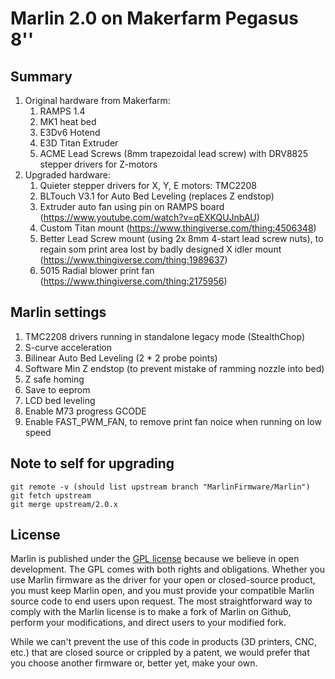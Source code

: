 # Marlin 2.0 on Makerfarm Pegasus 8''

## Summary
1. Original hardware from Makerfarm:
    1. RAMPS 1.4
    1. MK1 heat bed
    1. E3Dv6 Hotend
    1. E3D Titan Extruder
    1. ACME Lead Screws (8mm trapezoidal lead screw) with DRV8825 stepper drivers for Z-motors
1. Upgraded hardware:
    1. Quieter stepper drivers for X, Y, E motors: TMC2208
    1. BLTouch V3.1 for Auto Bed Leveling (replaces Z endstop)
    1. Extruder auto fan using pin on RAMPS board (https://www.youtube.com/watch?v=qEXKQUJnbAU)
    1. Custom Titan mount (https://www.thingiverse.com/thing:4506348)
    1. Better Lead Screw mount (using 2x 8mm 4-start lead screw nuts), to regain som print area lost by badly designed X idler mount (https://www.thingiverse.com/thing:1989637)
    1. 5015 Radial blower print fan (https://www.thingiverse.com/thing:2175956)
  
## Marlin settings
1. TMC2208 drivers running in standalone legacy mode (StealthChop)
1. S-curve acceleration
1. Bilinear Auto Bed Leveling (2 * 2 probe points)
1. Software Min Z endstop (to prevent mistake of ramming nozzle into bed)
1. Z safe homing
1. Save to eeprom
1. LCD bed leveling
1. Enable M73 progress GCODE
1. Enable FAST_PWM_FAN, to remove print fan noice when running on low speed

## Note to self for upgrading
```
git remote -v (should list upstream branch "MarlinFirmware/Marlin")
git fetch upstream
git merge upstream/2.0.x
```

## License

Marlin is published under the [GPL license](/LICENSE) because we believe in open development. The GPL comes with both rights and obligations. Whether you use Marlin firmware as the driver for your open or closed-source product, you must keep Marlin open, and you must provide your compatible Marlin source code to end users upon request. The most straightforward way to comply with the Marlin license is to make a fork of Marlin on Github, perform your modifications, and direct users to your modified fork.

While we can't prevent the use of this code in products (3D printers, CNC, etc.) that are closed source or crippled by a patent, we would prefer that you choose another firmware or, better yet, make your own.
